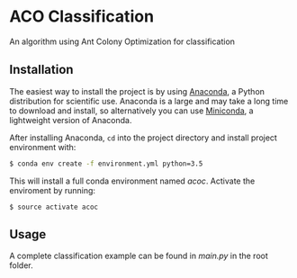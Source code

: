 # ACO Classification
An algorithm using Ant Colony Optimization for classification

## Installation
The easiest way to install the project is by using [Anaconda](https://www.continuum.io/downloads), a Python distribution for scientific use. Anaconda is a large and may take a long time to download and install, so alternatively you can use [Miniconda](http://conda.pydata.org/miniconda.html), a lightweight version of Anaconda.

After installing Anaconda, `cd` into the project directory and install project environment with:

```bash
$ conda env create -f environment.yml python=3.5
```

This will install a full conda environment named *acoc*. Activate the enviroment by running:

```
$ source activate acoc
```

## Usage
A complete classification example can be found in *main.py* in the root folder.